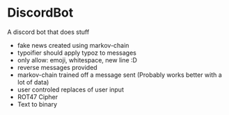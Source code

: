 # DiscordBot
A discord bot that does stuff

- fake news created using markov-chain
- typoifier should apply typoz to messages
- only allow: emoji, whitespace, new line :D
- reverse messages provided
- markov-chain trained off a message sent (Probably works better with a lot of data)
- user controled replaces of user input
- ROT47 Cipher
- Text to binary
